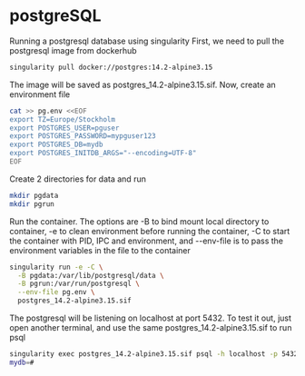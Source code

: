 # postgreSQL

Running a postgresql database using singularity
First, we need to pull the postgresql image from dockerhub

```bash
singularity pull docker://postgres:14.2-alpine3.15
```

The image will be saved as postgres_14.2-alpine3.15.sif. Now, create an environment file
```bash
cat >> pg.env <<EOF
export TZ=Europe/Stockholm
export POSTGRES_USER=pguser
export POSTGRES_PASSWORD=mypguser123
export POSTGRES_DB=mydb
export POSTGRES_INITDB_ARGS="--encoding=UTF-8"
EOF
```

Create 2 directories for data and run
```bash
mkdir pgdata
mkdir pgrun
```

Run the container. The options are -B to bind mount local directory to container, -e to clean environment before running the container, -C to start the container with PID, IPC and environment, and --env-file is to pass the environment variables in the file to the container

```bash
singularity run -e -C \
  -B pgdata:/var/lib/postgresql/data \
  -B pgrun:/var/run/postgresql \
  --env-file pg.env \
  postgres_14.2-alpine3.15.sif
````

The postgresql will be listening on localhost at port 5432. To test it out, just open another terminal, and use the same postgres_14.2-alpine3.15.sif to run psql

```bash
singularity exec postgres_14.2-alpine3.15.sif psql -h localhost -p 5432 -d mydb
mydb=#  
```
